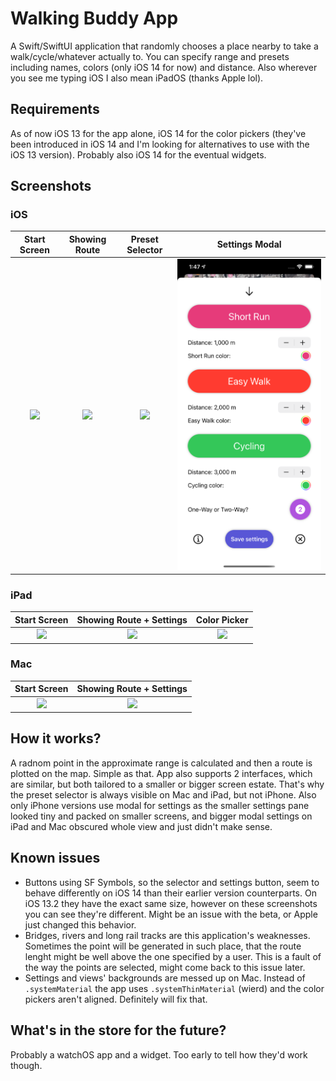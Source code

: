# Walking Buddy App
A Swift/SwiftUI application that randomly chooses a place nearby to take a walk/cycle/whatever actually to. You can specify range and presets including names, colors (only iOS 14 for now) and distance. Also wherever you see me typing iOS I also mean iPadOS (thanks Apple lol).

## Requirements
As of now iOS 13 for the app alone, iOS 14 for the color pickers (they've been introduced in iOS 14 and I'm looking for alternatives to use with the iOS 13 version). Probably also iOS 14 for the eventual widgets.

## Screenshots
### iOS

Start Screen               |  Showing Route            |  Preset Selector          |  Settings Modal
:-------------------------:|:-------------------------:|:-------------------------:|:-------------------------:
![](screenshots/Simulator%20Screen%20Shot%20-%20iPhone%2011%20Pro%20Max%20-%202020-07-14%20at%2013.44.52.png)  |  ![](screenshots/Simulator%20Screen%20Shot%20-%20iPhone%2011%20Pro%20Max%20-%202020-07-14%20at%2013.46.21.png)  |  ![](screenshots/Simulator%20Screen%20Shot%20-%20iPhone%2011%20Pro%20Max%20-%202020-07-14%20at%2013.47.04.png)  |  ![](screenshots/Simulator%20Screen%20Shot%20-%20iPhone%2011%20Pro%20Max%20-%202020-07-14%20at%2013.47.12.png)



### iPad

Start Screen               |  Showing Route + Settings |  Color Picker             
:-------------------------:|:-------------------------:|:-------------------------:
![](screenshots/Simulator%20Screen%20Shot%20-%20iPad%20(7th%20generation)%20-%202020-07-14%20at%2013.47.39.png)  |  ![](screenshots/Simulator%20Screen%20Shot%20-%20iPad%20(7th%20generation)%20-%202020-07-14%20at%2013.47.53.png)  | ![](screenshots/Simulator%20Screen%20Shot%20-%20iPad%20(7th%20generation)%20-%202020-07-14%20at%2013.48.14.png) 

### Mac

Start Screen               |  Showing Route + Settings            
:-------------------------:|:-------------------------:
![](screenshots/Screenshot%202020-07-14%20at%2013.49.05.png)  |  ![](screenshots/Screenshot%202020-07-14%20at%2013.49.50.png)

## How it works?
A radnom point in the approximate range is calculated and then a route is plotted on the map. Simple as that. App also supports 2 interfaces, which are similar, but both tailored to a smaller or bigger screen estate. That's why the preset selector is always visible on Mac and iPad, but not iPhone. Also only iPhone versions use modal for settings as the smaller settings pane looked tiny and packed on smaller screens, and bigger modal settings on iPad and Mac obscured whole view and just didn't make sense.

## Known issues
- Buttons using SF Symbols, so the selector and settings button, seem to behave differently on iOS 14 than their earlier version counterparts. On iOS 13.2 they have the exact same size, however on these screenshots you can see they're different. Might be an issue with the beta, or Apple just changed this behavior.
- Bridges, rivers and long rail tracks are this application's weaknesses. Sometimes the point will be generated in such place, that the route lenght might be well above the one specified by a user. This is a fault of the way the points are selected, might come back to this issue later.
- Settings and views' backgrounds are messed up on Mac. Instead of `.systemMaterial` the app uses `.systemThinMaterial` (wierd) and the color pickers aren't aligned. Definitely will fix that.

## What's in the store for the future?
Probably a watchOS app and a widget. Too early to tell how they'd work though.

